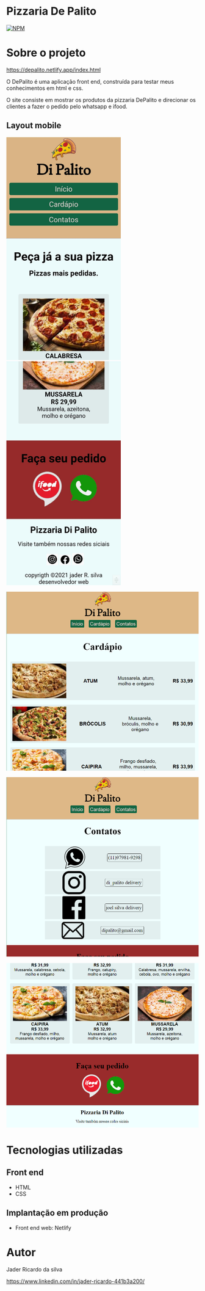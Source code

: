 # Pizzaria De Palito
[![NPM](https://img.shields.io/npm/l/react)](https://github.com/jaderryck/pizzaria_depalito/blob/master/LICENSE)

# Sobre o projeto

https://depalito.netlify.app/index.html

O DePalito é uma aplicação front end, construída para testar meus conhecimentos em html e css.

O site consiste em mostrar os produtos da pizzaria DePalito e direcionar os clientes a fazer o pedido pelo whatsapp e ifood.


## Layout mobile
<img width="300" heigth="600" src="https://github.com/jaderryck/pizzaria_depalito/blob/master/images/f5.jpg">
<img width="300" heigth="600" src="https://github.com/jaderryck/pizzaria_depalito/blob/master/images/f8.jpg">

![Web 2](https://github.com/jaderryck/pizzaria_depalito/blob/master/images/p2.png)

![Web 3](https://github.com/jaderryck/pizzaria_depalito/blob/master/images/p3.png)

![Web 4](https://github.com/jaderryck/pizzaria_depalito/blob/master/images/p4.png)


# Tecnologias utilizadas
## Front end
- HTML 
- CSS

## Implantação em produção
- Front end web: Netlify


# Autor

Jader Ricardo da silva

https://www.linkedin.com/in/jader-ricardo-441b3a200/
